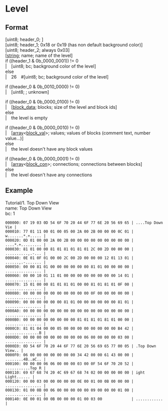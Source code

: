 # Level
## Format
[uint8; header_0; ]\
[uint8; header_1; 0x18 or 0x19 (has non default background color)]\
[uint8; header_2; always 0x03]\
[[string](https://github.com/BitcoderCZ/Fancade_Game_Format/blob/main/string.md); name; name of the level]\
if ((header_1 & 0b_0000_0001)) != 0\
|&emsp;[uint8; bc; background color of the level]\
else\
|&emsp;26&emsp;\#[uint8; bc; background color of the level]

if ((header_0 & 0b_0010_0000) != 0)\
|&emsp;[uint8; ; unknown]

if ((header_0 & 0b_0000_0100) != 0)\
|&emsp;[[block_data](https://github.com); blocks; size of the level and block ids]\
else\
|&emsp;the level is empty

if ((header_0 & 0b_0000_0010) != 0)\
|&emsp;[[array](https://github.com/BitcoderCZ/Fancade_Game_Format/blob/main/array.md)<[block_val](https://github.com/BitcoderCZ/Fancade_Game_Format/blob/main/block_val.md)>; values; values of blocks (comment text, number value...)]\
else\
|&emsp;the level doesn't have any block values

if ((header_0 & 0b_0000_0001) != 0)\
|&emsp;[[array](https://github.com/BitcoderCZ/Fancade_Game_Format/blob/main/array.md)<[block_con](https://github.com/BitcoderCZ/Fancade_Game_Format/blob/main/block_con.md)>; connections; connections between blocks]\
else\
|&emsp;the level doesn't have any connections
## Example
Tutorial/1. Top Down View\
name: Top Down View\
bc: 1
```
000000: 07 19 03 0D 54 6F 70 20 44 6F 77 6E 20 56 69 65 | ....Top Down Vie |
000010: 77 01 11 00 01 00 05 00 2A 00 2B 00 00 00 0C 01 | w.......*.+..... |
000020: 0D 01 00 00 2A 00 2B 00 00 00 00 00 00 00 00 00 | ....*.+......... |
000030: 81 01 00 00 81 01 81 01 81 01 2C 00 2D 00 00 00 | ..........,.-... |
000040: 0E 01 0F 01 00 00 2C 00 2D 00 00 00 12 01 13 01 | ......,.-....... |
000050: 00 00 81 01 00 00 00 00 00 00 81 01 00 00 00 00 | ................ |
000060: 00 00 10 01 11 01 00 00 00 00 00 00 00 00 14 01 | ................ |
000070: 15 01 00 00 81 01 81 01 00 00 81 01 81 01 0F 00 | ................ |
000080: 00 00 00 00 00 00 00 00 00 00 0F 00 00 00 00 00 | ................ |
000090: 00 00 00 00 00 00 81 01 00 00 00 00 00 00 81 01 | ................ |
0000A0: 00 00 00 00 00 00 00 00 00 00 00 00 00 00 00 00 | ................ |
0000B0: 00 00 00 00 00 00 00 00 81 01 81 01 81 01 00 00 | ................ |
0000C0: 81 01 04 00 00 05 00 00 00 00 00 00 00 00 B4 42 | ...............B |
0000D0: 00 00 00 00 00 00 00 00 00 06 00 00 00 00 03 00 | ................ |
0000E0: 0D 54 6F 70 20 44 6F 77 6E 20 56 69 65 77 00 05 | .Top Down View.. |
0000F0: 06 00 00 00 00 00 00 00 34 42 00 00 61 43 00 00 | ........4B..aC.. |
000100: 00 00 00 06 06 00 00 00 03 00 0F 54 6F 70 20 52 | ...........Top R |
000110: 69 67 68 74 20 4C 69 67 68 74 02 00 00 00 00 00 | ight Light...... |
000120: 00 00 03 00 00 00 00 00 0E 00 01 00 0B 00 00 00 | ................ |
000130: 01 00 0B 00 06 00 00 00 00 00 09 00 00 00 01 00 | ................ |
000140: 0E 00 01 00 0B 00 00 00 01 00 03 00             | ............     |
```